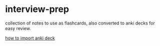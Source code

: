 # interview-prep

collection of notes to use as flashcards, also converted to anki decks for easy review.

[how to import anki deck](https://docs.ankiweb.net/getting-started.html#:~:text=Click%20the%20%E2%80%9CGet%20Shared%E2%80%9D%20button,or%20File%E2%86%92Import%20it.)
